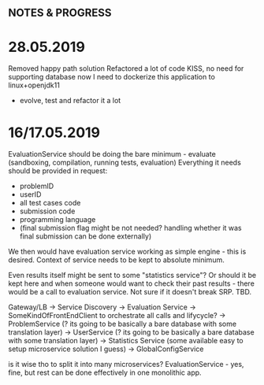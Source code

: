 ## NOTES & PROGRESS
# 28.05.2019
Removed happy path solution
Refactored a lot of code
KISS, no need for supporting database now
I need to dockerize this application to linux+openjdk11
+ evolve, test and refactor it a lot

# 16/17.05.2019
EvaluationService should be doing the bare minimum - evaluate (sandboxing, compilation, running tests, evaluation)
Everything it needs should be provided in request:
- problemID
- userID
- all test cases code
- submission code
- programming language
- (final submission flag might be not needed? handling whether it was final submission can be done externally)

We then would have evaluation service working as simple engine - this is desired.
Context of service needs to be kept to absolute minimum.

Even results itself might be sent to some "statistics service"? Or should it be kept here and when someone would want to
check their past results - there would be a call to evaluation service. Not sure if it doesn't break SRP. TBD.

Gateway/LB -> Service Discovery -> Evaluation Service -> SomeKindOfFrontEndClient to orchestrate all calls and lifycycle?
-> ProblemService (? its going to be basically a bare database with some translation layer)
-> UserService (? its going to be basically a bare database with some translation layer)
-> Statistics Service (some available easy to setup microservice solution I guess)
-> GlobalConfigService

is it wise tho to split it into many microservices? EvaluationService - yes, fine, but rest can be done effectively in one monolithic app.


